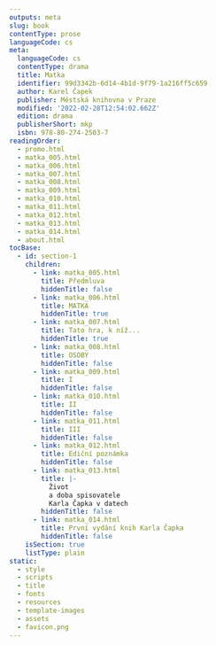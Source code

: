 ```yaml
---
outputs: meta
slug: book
contentType: prose
languageCode: cs
meta:
  languageCode: cs
  contentType: drama
  title: Matka
  identifier: 99d3342b-6d14-4b1d-9f79-1a216ff5c659
  author: Karel Čapek
  publisher: Městská knihovna v Praze
  modified: '2022-02-28T12:54:02.662Z'
  edition: drama
  publisherShort: mkp
  isbn: 978-80-274-2503-7
readingOrder:
  - promo.html
  - matka_005.html
  - matka_006.html
  - matka_007.html
  - matka_008.html
  - matka_009.html
  - matka_010.html
  - matka_011.html
  - matka_012.html
  - matka_013.html
  - matka_014.html
  - about.html
tocBase:
  - id: section-1
    children:
      - link: matka_005.html
        title: Předmluva
        hiddenTitle: false
      - link: matka_006.html
        title: MATKA
        hiddenTitle: true
      - link: matka_007.html
        title: Tato hra, k níž...
        hiddenTitle: true
      - link: matka_008.html
        title: OSOBY
        hiddenTitle: false
      - link: matka_009.html
        title: I
        hiddenTitle: false
      - link: matka_010.html
        title: II
        hiddenTitle: false
      - link: matka_011.html
        title: III
        hiddenTitle: false
      - link: matka_012.html
        title: Ediční poznámka
        hiddenTitle: false
      - link: matka_013.html
        title: |-
          Život
          a doba spisovatele
          Karla Čapka v datech
        hiddenTitle: false
      - link: matka_014.html
        title: První vydání knih Karla Čapka
        hiddenTitle: false
    isSection: true
    listType: plain
static:
  - style
  - scripts
  - title
  - fonts
  - resources
  - template-images
  - assets
  - favicon.png
---
```


